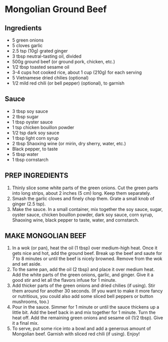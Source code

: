 # Mongolian Ground Beef
## Ingredients
* 5 green onions
* 5 cloves garlic
* 2.5 tsp (10g) grated ginger
* 3 tbsp neutral-tasting oil, divided
* 500g ground beef (or ground pork, chicken, etc.)
* 1/2 tbsp toasted sesame oil
* 3-4 cups hot cooked rice, about 1 cup (210g) for each serving
* 5 Vietnamese dried chilies (optional)
* 1/2 mild red chili (or bell pepper) (optional), to garnish

## Sauce
* 3 tbsp soy sauce
* 2 tbsp sugar
* 1 tbsp oyster sauce
* 1 tsp chicken bouillon powder
* 1/2 tsp dark soy sauce
* 1 tbsp light corn syrup
* 2 tbsp Shaoxing wine (or mirin, dry sherry, water, etc.)
* Black pepper, to taste
* 5 tbsp water
* 1 tbsp cornstarch

## PREP INGREDIENTS
1. Thinly slice some white parts of the green onions. Cut the green parts into long strips, about 2 inches (5 cm) long. Keep them separately.
2. Smash the garlic cloves and finely chop them. Grate a small knob of ginger (2.5 tsp).
3. Make the sauce. In a small container, mix together the soy sauce, sugar, oyster sauce, chicken bouillon powder, dark soy sauce, corn syrup, Shaoxing wine, black pepper to taste, water, and cornstarch.

## MAKE MONGOLIAN BEEF
1. In a wok (or pan), heat the oil (1 tbsp) over medium-high heat. Once it gets nice and hot, add the ground beef. Break up the beef and saute for 7 to 8 minutes or until the beef is nicely browned. Remove from the wok and set aside.
2. To the same pan, add the oil (2 tbsp) and place it over medium heat. Add the white parts of the green onions, garlic, and ginger. Give it a good stir and let all the flavors infuse for 1 minute.
3. Add thicker parts of the green onions and dried chilies (if using). Stir them around for another 30 seconds. (If you want to make it more fancy or nutritious, you could also add some sliced bell peppers or button mushrooms, too.)
4. Pour in the sauce. Simmer for 1 minute or until the sauce thickens up a little bit. Add the beef back in and mix together for 1 minute. Turn the heat off. Add the remaining green onions and sesame oil (1/2 tbsp). Give it a final mix.
5. To serve, put some rice into a bowl and add a generous amount of Mongolian beef. Garnish with sliced red chili (if using). Enjoy!
